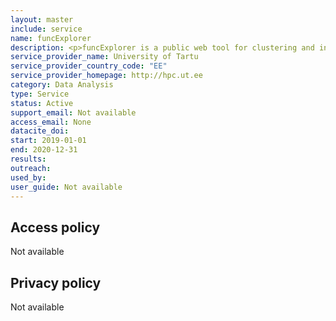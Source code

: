 ```yaml
---
layout: master
include: service
name: funcExplorer
description: <p>funcExplorer is a public web tool for clustering and interpreting gene expression data.</p> <p>The tool is designed to extract the most significant biological features of a dataset that a user can choose from our publicly available data selection or upload him/herself.</p>
service_provider_name: University of Tartu
service_provider_country_code: "EE"
service_provider_homepage: http://hpc.ut.ee
category: Data Analysis
type: Service
status: Active
support_email: Not available
access_email: None
datacite_doi: 
start: 2019-01-01
end: 2020-12-31
results:
outreach:
used_by: 
user_guide: Not available
---
```



## Access policy
Not available

## Privacy policy
Not available
